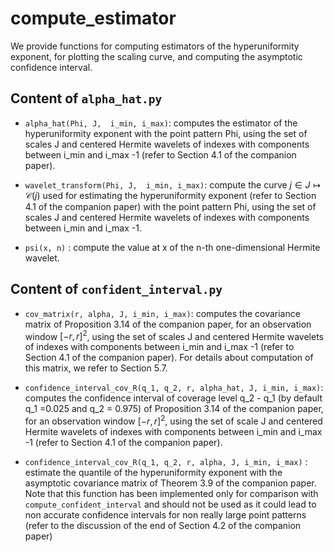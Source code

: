 # compute_estimator

We provide functions for computing estimators of the hyperuniformity exponent, for plotting the scaling curve, and computing the asymptotic confidence interval.

## Content of ``alpha_hat.py``

- `alpha_hat(Phi, J,  i_min, i_max)`: computes the estimator of the hyperuniformity exponent with the point pattern Phi, using the set of scales J and centered Hermite wavelets of indexes with components between i_min and i_max -1 (refer to Section 4.1 of the companion paper). 

- `wavelet_transform(Phi, J,  i_min, i_max)`: compute the curve $`j \in J \mapsto \mathcal{C}(j)`$ used for estimating the hyperuniformity exponent (refer to Section 4.1 of the companion paper) with the point pattern Phi, using the set of scales J and centered Hermite wavelets of indexes with components between i_min and i_max -1.

- `psi(x, n)` : compute the value at x of the n-th one-dimensional Hermite wavelet.

## Content of ``confident_interval.py``

- `cov_matrix(r, alpha, J, i_min, i_max)`: computes the covariance matrix of Proposition 3.14 of the companion paper, for an observation window $`[-r, r]^2`$, using the set of scales J and centered Hermite wavelets of indexes with components between i_min and i_max -1 (refer to Section 4.1 of the companion paper). For details about computation of this matrix, we refer to Section 5.7.

- `confidence_interval_cov_R(q_1, q_2, r, alpha_hat, J, i_min, i_max)`: computes the confidence interval of coverage level q_2 - q_1 (by default q_1 =0.025 and q_2 = 0.975) of Proposition 3.14 of the companion paper, for an observation window  $`[-r, r]^2`$, using the set of scale J and centered Hermite wavelets of indexes with components between i_min and i_max -1 (refer to Section 4.1 of the companion paper).

- `confidence_interval_cov_R(q_1, q_2, r, alpha, J, i_min, i_max)` : estimate the quantile of the hyperuniformity exponent with the asymptotic covariance matrix of Theorem 3.9 of the companion paper. Note that this function has been implemented only for comparison with `compute_confident_interval` and should not be used as it could lead to non accurate confidence intervals for non really large point patterns (refer to the discussion of the end of Section 4.2 of the companion paper)

